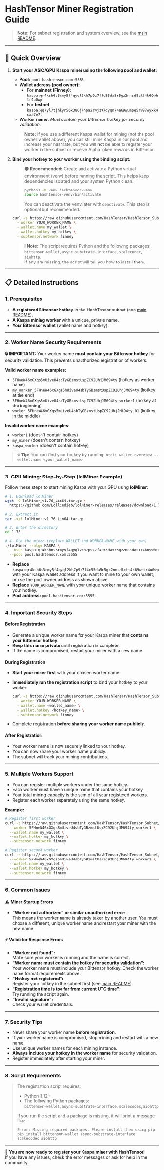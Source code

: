 # HashTensor Miner Registration Guide

> **Note:** For subnet registration and system overview, see the [main README](../README.md).

---

## 🚀 Quick Overview

1. **Start your ASIC/GPU Kaspa miner using the following pool and wallet:**

   - **Pool:** `pool.hashtensor.com:5555`
   - **Wallet address (pool owner):**
     - For **mainnet (Finney)**:  
       `kaspa:qr4ksh6s3rmy5f4qyql2kh7p9z7f4c55da5r5gz2nnsd8ctt4k69whtr4u0wp`
     - For **testnet**:  
       `kaspa:qq7yl7tjhkyr56x380j7hpa2r4jz97dyqn74a69wumpe5rv97wyxk4cxa7e7t`
   - **Worker name:** *Must contain your Bittensor hotkey for security validation.*

   > **Note:**
   > If you use a different Kaspa wallet for mining (not the pool owner wallet above), you can still mine Kaspa in our pool and increase your hashrate, but you will **not** be able to register your worker in the subnet or receive Alpha token rewards in Bittensor.

2. **Bind your hotkey to your worker using the binding script:**

   > **🟢 Recommended:** Create and activate a Python virtual environment (venv) before running the script. This helps keep dependencies isolated and your system Python clean.
   >
   > ```bash
   > python3 -m venv hashtensor-venv
   > source hashtensor-venv/bin/activate
   > ```
   >
   > You can deactivate the venv later with `deactivate`. This step is optional but recommended.

   ```bash
   curl -s https://raw.githubusercontent.com/HashTensor/HashTensor_Subnet/main/scripts/bind_worker.py | python3 - \
     --worker YOUR_WORKER_NAME \
     --wallet.name my_wallet \
     --wallet.hotkey my_hotkey \
     --subtensor.network finney
   ```

   > **ℹ️ Note:** The script requires Python and the following packages: `bittensor-wallet`, `async-substrate-interface`, `scalecodec`, `aiohttp`.  
   > If any are missing, the script will tell you how to install them.

---

## 📋 Detailed Instructions

### 1. Prerequisites

- **A registered Bittensor hotkey** in the HashTensor subnet (see [main README](../README.md)).
- **A Kaspa mining worker** with a unique, private name.
- **Your Bittensor wallet** (wallet name and hotkey).

---

### 2. Worker Name Security Requirements

**🔒 IMPORTANT:** Your worker name **must contain your Bittensor hotkey** for security validation. This prevents unauthorized registration of workers.

**Valid worker name examples:**
- `5FHneW46xGXgs5mUiveU4sbTyGBzmstUspZC92UhjJM694ty` (hotkey as worker name)
- `my_worker_5FHneW46xGXgs5mUiveU4sbTyGBzmstUspZC92UhjJM694ty` (hotkey at the end)
- `5FHneW46xGXgs5mUiveU4sbTyGBzmstUspZC92UhjJM694ty_worker1` (hotkey at the beginning)
- `worker_5FHneW46xGXgs5mUiveU4sbTyGBzmstUspZC92UhjJM694ty_01` (hotkey in the middle)

**Invalid worker name examples:**
- `worker1` (doesn't contain hotkey)
- `my_miner` (doesn't contain hotkey)
- `kaspa_worker` (doesn't contain hotkey)

> **💡 Tip:** You can find your hotkey by running: `btcli wallet overview --wallet.name <your_wallet_name>`

---

### 3. GPU Mining: Step-by-Step (lolMiner Example)

Follow these steps to start mining Kaspa with your GPU using **lolMiner**:

```bash
# 1. Download lolMiner
wget -O lolMiner_v1.76_Lin64.tar.gz \
  https://github.com/Lolliedieb/lolMiner-releases/releases/download/1.76/lolMiner_v1.76_Lin64.tar.gz

# 2. Extract it
tar -xzf lolMiner_v1.76_Lin64.tar.gz

# 3. Enter the directory
cd 1.76

# 4. Run the miner (replace WALLET and WORKER_NAME with your own)
./lolMiner --algo KASPA \
  --user kaspa:qr4ksh6s3rmy5f4qyql2kh7p9z7f4c55da5r5gz2nnsd8ctt4k69whtr4u0wp.YOUR_WORKER_NAME \
  --pool pool.hashtensor.com:5555
```

- **Replace** `kaspa:qr4ksh6s3rmy5f4qyql2kh7p9z7f4c55da5r5gz2nnsd8ctt4k69whtr4u0wp` with your Kaspa wallet address if you want to mine to your own wallet, or use the pool owner address as shown above.
- **Replace** `YOUR_WORKER_NAME` with your unique worker name that contains your hotkey.
- **Pool address:** `pool.hashtensor.com:5555`.

---

### 4. Important Security Steps

#### **Before Registration**

- Generate a unique worker name for your Kaspa miner that **contains your Bittensor hotkey**.
- **Keep this name private** until registration is complete.
- If the name is compromised, restart your miner with a new name.

#### **During Registration**

- **Start your miner first** with your chosen worker name.
- **Immediately run the registration script** to bind your hotkey to your worker:

  ```bash
  curl -s https://raw.githubusercontent.com/HashTensor/HashTensor_Subnet/main/scripts/bind_worker.py | python3 - \
    --worker YOUR_WORKER_NAME \
    --wallet.name <wallet_name> \
    --wallet.hotkey <hotkey_name> \
    --subtensor.network finney
  ```

- Complete registration **before sharing your worker name publicly**.

#### **After Registration**

- Your worker name is now securely linked to your hotkey.
- You can now share your worker name publicly.
- The subnet will track your mining contributions.

---

### 5. Multiple Workers Support

- You can register multiple workers under the same hotkey.
- Each worker must have a unique name that contains your hotkey.
- Your total mining capacity is the sum of all your registered workers.
- Register each worker separately using the same hotkey.

**Example:**

```bash
# Register first worker
curl -s https://raw.githubusercontent.com/HashTensor/HashTensor_Subnet/main/scripts/bind_worker.py | python3 - \
  --worker 5FHneW46xGXgs5mUiveU4sbTyGBzmstUspZC92UhjJM694ty_worker1 \
  --wallet.name my_wallet \
  --wallet.hotkey my_hotkey \
  --subtensor.network finney

# Register second worker
curl -s https://raw.githubusercontent.com/HashTensor/HashTensor_Subnet/main/scripts/bind_worker.py | python3 - \
  --worker 5FHneW46xGXgs5mUiveU4sbTyGBzmstUspZC92UhjJM694ty_worker2 \
  --wallet.name my_wallet \
  --wallet.hotkey my_hotkey \
  --subtensor.network finney
```

---

### 6. Common Issues

#### ⚠️ Miner Startup Errors

- **"Worker not authorized" or similar unauthorized error:**  
  This means the worker name is already taken by another user. You must choose a different, unique worker name and restart your miner with the new name.

#### ⚡ Validator Response Errors

- **"Worker not found":**  
  Make sure your worker is running and the name is correct.
- **"Worker name must contain the hotkey for security validation":**  
  Your worker name must include your Bittensor hotkey. Check the worker name format requirements above.
- **"Hotkey not registered":**  
  Register your hotkey in the subnet first (see [main README](../README.md)).
- **"Registration time is too far from current UTC time":**  
  Try running the script again.
- **"Invalid signature":**  
  Check your wallet credentials.

---

### 7. Security Tips

- Never share your worker name **before registration**.
- If your worker name is compromised, stop mining and restart with a new name.
- Use unique worker names for each mining instance.
- **Always include your hotkey in the worker name** for security validation.
- Register immediately after starting your miner.

---

### 8. Script Requirements

> The registration script requires:
> - Python 3.12+
> - The following Python packages:  
>   `bittensor-wallet`, `async-substrate-interface`, `scalecodec`, `aiohttp`
>
> If you run the script and a package is missing, it will print a message like:
> ```
> Error: Missing required packages. Please install them using pip:
> pip install bittensor-wallet async-substrate-interface scalecodec aiohttp
> ```

---

**🎉 You are now ready to register your Kaspa miner with HashTensor!**  
If you have any issues, check the error messages or ask for help in the community.
